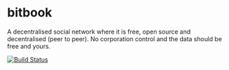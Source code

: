 bitbook
=======

A decentralised social network where it is free, open source and decentralised (peer to peer). No corporation control and the data should be free and yours.

[![Build Status](https://travis-ci.org/bitbook/bitbook.svg?branch=master)](https://travis-ci.org/bitbook/bitbook)